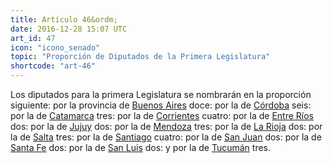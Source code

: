 ```yaml
---
title: Artículo 46&ordm;
date: 2016-12-28 15:07 UTC
art_id: 47
icon: "icono_senado"
topic: "Proporción de Diputados de la Primera Legislatura"
shortcode: "art-46"
---
```

Los diputados para la primera Legislatura se nombrarán en la proporción siguiente: por la provincia de [Buenos Aires](http://es.wikipedia.org/wiki/Provincia_de_Buenos_Aires) doce: por la de [Córdoba](http://es.wikipedia.org/wiki/Provincia_de_C%C3%B3rdoba_(Argentina)) seis: por la de [Catamarca](http://es.wikipedia.org/wiki/Provincia_de_Catamarca) tres: por la de [Corrientes](http://es.wikipedia.org/wiki/Provincia_de_Corrientes) cuatro: por la de [Entre Ríos](http://es.wikipedia.org/wiki/Provincia_de_Entre_R%C3%ADos) dos: por la de [Jujuy](http://es.wikipedia.org/wiki/Provincia_de_Jujuy) dos: por la de [Mendoza](http://es.wikipedia.org/wiki/Provincia_de_Mendoza) tres: por la de [La Rioja](http://es.wikipedia.org/wiki/Provincia_de_La_Rioja_(Argentina)) dos: por la de [Salta](http://es.wikipedia.org/wiki/Provincia_de_Salta) tres: por la de [Santiago](http://es.wikipedia.org/wiki/Provincia_de_Santiago_del_Estero) cuatro: por la de [San Juan](http://es.wikipedia.org/wiki/Provincia_de_San_Juan_(Argentina)) dos: por la de [Santa Fe](http://es.wikipedia.org/wiki/Provincia_de_Santa_Fe) dos: por la de [San Luis](http://es.wikipedia.org/wiki/Provincia_de_San_Luis) dos: y por la de [Tucumán](http://es.wikipedia.org/wiki/Provincia_de_Tucum%C3%A1n) tres.
